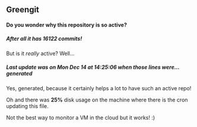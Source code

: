 ## Greengit

#### Do you wonder why this repository is so active?

##### After all it has 16122 commits!

But is it *really* active? Well...

##### Last update was on Mon Dec 14 at 14:25:06 when those lines were... generated

Yes, generated, because it certainly helps a lot to have such an active repo!

Oh and there was **25%** disk usage on the machine
where there is the cron updating this file.

Not the best way to monitor a VM in the cloud but it works! :)
